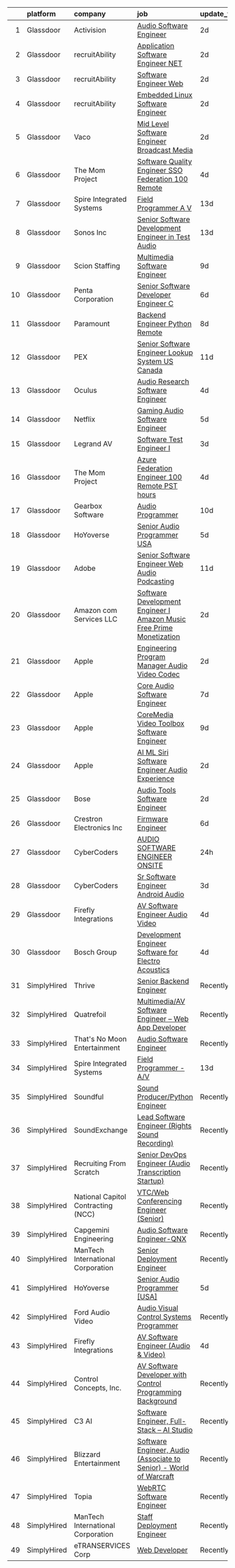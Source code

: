 

|    | platform    | company                            | job                                                                                                                                                                                                                                                                                                                                                                                                                                                                                                                                                                                                                                                                                                                                                                                                                                                                                                                                                                                                                                                                                                                                                                                                                                                                                                                                                                                                 | update_time   | location                  |
|---:|:------------|:-----------------------------------|:----------------------------------------------------------------------------------------------------------------------------------------------------------------------------------------------------------------------------------------------------------------------------------------------------------------------------------------------------------------------------------------------------------------------------------------------------------------------------------------------------------------------------------------------------------------------------------------------------------------------------------------------------------------------------------------------------------------------------------------------------------------------------------------------------------------------------------------------------------------------------------------------------------------------------------------------------------------------------------------------------------------------------------------------------------------------------------------------------------------------------------------------------------------------------------------------------------------------------------------------------------------------------------------------------------------------------------------------------------------------------------------------------|:--------------|:--------------------------|
|  1 | Glassdoor   | Activision                         | [Audio Software Engineer](https://www.glassdoor.com/partner/jobListing.htm?pos=130&ao=1136043&s=58&guid=000001823423cbadbf32daab98ce6d92&src=GD_JOB_AD&t=SR&vt=w&cs=1_9a2d0010&cb=1658732137909&jobListingId=1008022510668&jrtk=3-0-1g8q27j3vk27l801-1g8q27j4ejcbi800-8659bb60d04a5ae6-)                                                                                                                                                                                                                                                                                                                                                                                                                                                                                                                                                                                                                                                                                                                                                                                                                                                                                                                                                                                                                                                                                                            | 2d            | Santa Monica, CA          |
|  2 | Glassdoor   | recruitAbility                     | [Application Software Engineer  NET](https://www.glassdoor.com/partner/jobListing.htm?pos=114&ao=1110586&s=58&guid=000001823423cbadbf32daab98ce6d92&src=GD_JOB_AD&t=SR&vt=w&ea=1&cs=1_199d70d0&cb=1658732137908&jobListingId=1008023322898&cpc=9DC6E4D8324653EE&jrtk=3-0-1g8q27j3vk27l801-1g8q27j4ejcbi800-8a952371174cf094--6NYlbfkN0CGG9KWCDlpnNsyBDyIiP_Q0811kl3MMa1wmNp0I1WtkTaTZU1gJWaiKEGe9oYuZ3A7GjtYdh8KIHll-Oo3pS01iNYAuPkSGKSP6HbVhDgbmHIf_2l1InWCJB1qrP1JTABnGb0O_Gd8G5USbIXiFm9-nFuWUP0btPdhT3dYbSkUUTEUtRZBV0qxbyw7jkF8EDRgO6jPDiK92YZ1U06g-23VceQBz58A5dJeSuXe1OJUwbUvMvkxfcfclTenc8MOs9YyDXRXZTsaMxkhtZln1cPPtJsRgIIIv0MIdzUNju8lV9VL33xtjS05_zVVcRq20XTGheVksac1DAlsDE2UuH-a90JZ9R1oXLTuLHIBcje7iuUzM_3CHAHR1v0ARZDUclHdLkzom0XG8lmTwhbnIA4LcupZolPf02-D_lszVcpieUoptCZCsNCtp-xzZ2QHK8T29gyn6UXIRFRn5Gv2IWOmvvaFdR0iInjpgZnKKdkhokq--Pi4I5LBbcHM9r1v3_xnmBKBgBEaoA%3D%3D)                                                                                                                                                                                                                                                                                                                                                                                                                                                                                                           | 2d            | Anaheim, CA               |
|  3 | Glassdoor   | recruitAbility                     | [Software Engineer  Web](https://www.glassdoor.com/partner/jobListing.htm?pos=110&ao=1110586&s=58&guid=000001823423cbadbf32daab98ce6d92&src=GD_JOB_AD&t=SR&vt=w&ea=1&cs=1_e5967b96&cb=1658732137906&jobListingId=1008023322899&cpc=0FE1F5EA2BC84A01&jrtk=3-0-1g8q27j3vk27l801-1g8q27j4ejcbi800-e5075739556e5a70--6NYlbfkN0CGG9KWCDlpnNsyBDyIiP_Q0811kl3MMa1wmNp0I1WtkTaTZU1gJWaiKEGe9oYuZ3A7GjtYdh8KIIsXbuU3RVOKPqiqC6fxMjbF20ym57zFG4D8ARQlbIfJ40BNf9OsnyFEI-35cVANi_WAT3RKZZg3S5TM2JUHaHMzxS8tuxRlnMCecx5gGtUhDGpgj0_-0HQ-ay3V9_LIyTdQRuTOBgQHx6x0BFa1Y0nceA2zJJEJsaFs0vJHFsifAjH6x1oNc3XYY5k4wu_ubh9pm1JAiv9WeB07ejq5irNo_i4knp6EKziz82Hooslr2qH6Yh2DdnYGNQqPlKOkWmgkVuA66EcXSCXgcCw1xGxdWGlnnFL9yUu9beA08Dj7Eh-dOcAYNcGDoewGONgUjYVG6qiy1GssM1PJRp4wiDNaWbNHbhmLa2VW9s1tDF2VOviAxtMzYux7Ev3lFsCJW-BOX4Wz2EzodJ5rXeMdnPV5opjMryTzcKQnFVXZ7_oQ6qJAXspqlBhyBPtIm61FYQ%3D%3D)                                                                                                                                                                                                                                                                                                                                                                                                                                                                                                                       | 2d            | Anaheim, CA               |
|  4 | Glassdoor   | recruitAbility                     | [Embedded Linux Software Engineer](https://www.glassdoor.com/partner/jobListing.htm?pos=111&ao=1110586&s=58&guid=000001823423cbadbf32daab98ce6d92&src=GD_JOB_AD&t=SR&vt=w&ea=1&cs=1_a22f4907&cb=1658732137906&jobListingId=1008023322910&cpc=DE56C24FF6DEC286&jrtk=3-0-1g8q27j3vk27l801-1g8q27j4ejcbi800-aa6f5b4768ee456b--6NYlbfkN0CGG9KWCDlpnNsyBDyIiP_Q0811kl3MMa1wmNp0I1WtkTaTZU1gJWaiKEGe9oYuZ3A7GjtYdh8KILjj-aZSDpceJltIwPR76yfk5e8RGx6LSaXWg1riHVGiM_PeA_1g1qhZ0AyYkwXm5vCGNvkAhBz46qtajKTXdFoX4FOxKkTnUWHs9ZCGS14JUr_s58GrUxab0BpAATXZNKuoY_MUJfcR43aeBu-sd5Mck2TsqktlxPaW1_SsBbD3BbpZaoxqlegTkJ1J6v7qSPlAA8NvXUkGfKRvI01uik8lHi5G1SjnG98c83srGYZ78CIhJNY3pBv_7Gcpn8PTMvse6jyPgBF-h_hRITr032ej6mQzyU2kcQb1mzhqv1vcFF5nkwqI55xsYlI8Jd10URYnoOCJHKD-FzQRtfLxvPI4WbvFEEAp7Mvc5vu4ZKqja9PM3wpPqmaCjOoMBGu0bCCcELKrGXXDRqxAwGloiFGJqVkzXfCIbZo9nYkfDfJuMjDxsOzYi85kq_0_0B5Org%3D%3D)                                                                                                                                                                                                                                                                                                                                                                                                                                                                                                             | 2d            | Anaheim, CA               |
|  5 | Glassdoor   | Vaco                               | [Mid Level Software Engineer   Broadcast Media](https://www.glassdoor.com/partner/jobListing.htm?pos=109&ao=1110586&s=58&guid=000001823423cbadbf32daab98ce6d92&src=GD_JOB_AD&t=SR&vt=w&ea=1&cs=1_bf2aa6e9&cb=1658732137905&jobListingId=1008023491914&cpc=155EB9D5185558AF&jrtk=3-0-1g8q27j3vk27l801-1g8q27j4ejcbi800-2c1164aedf14680d--6NYlbfkN0D_sybMACCpf9B-677oK5j6rPldVB6BlrVvFjO_o-GJZbzuF-qh4PxErFUqfUsv_6uq3yj-33fVAxdJpDEnhEj4Go-dQXG2i_nhdrozdxOLclYIRSSSNJiq9UBc2R3iAXgSLoloWxVkJR526trhTG__PWL5HPc0h23cLdACsLcDpz6wkqU4u1lorsS3YI19Q1FkMZTcfw7_HAQqFlw_5WFMxv-q97dXG8nfafzwOOnl2Qph8U-cFof7ED3lZHmomZqdSiahLZatrW4Q1oApN-LS7Cy57hY3F01zBoDJa-fbW26JjnnavHWpB8NQbHbMmbxvexbfUSxhnjeNzuIu9mICTLvABOwxTcamzqpY1KT_fQ2JchnHRLFC66yATHRaq62ijakLuKBlDD97TCB4IVbRzSlqVVgW1CaZtlwoEwdMHKCJIIFSHtews3NyLp0er8zpn6hpEyFh2o0LsSIUg1PcUx0wQ5X07CwCnWJj6YYMKbn3IXEnaNOrP2ENff-jnPn0M_zXXehJ8fdjHFHwYecW-sR1DFLLz8lz3A1mlQTNfQ%3D%3D)                                                                                                                                                                                                                                                                                                                                                                                                                                                                | 2d            | Raleigh, NC               |
|  6 | Glassdoor   | The Mom Project                    | [Software Quality Engineer   SSO Federation  100  Remote ](https://www.glassdoor.com/partner/jobListing.htm?pos=103&ao=1110586&s=58&guid=000001823423cbadbf32daab98ce6d92&src=GD_JOB_AD&t=SR&vt=w&cs=1_6a54ea70&cb=1658732137904&jobListingId=1008018551507&cpc=1FDE87803EF93CD3&jrtk=3-0-1g8q27j3vk27l801-1g8q27j4ejcbi800-3e1a87dcc98443d2--6NYlbfkN0BDp_epf89aHDQhKpPegNJQ_ldQpEFZQsM9OcONMGxWx6pU56EKHF58QjVdAUvn2gWVmvAd_inPnR9euSddigS-rwhZy0h3k1uwNYB1ePWSzOShO60VWM08rFIE3U4lP4vnIxQ6nlFF69Y-VIcQZh3d3xw-DgyD_6ZfJMlInQX44cLSPcIBwGQpusW9O-DhVIpYVvlG8SL7dkhDfB5T4JQdGLqVPw8DO3xxLtwLVkkX0Qf3u48Fql15W-c3HUNji9VsUxRpomnoKA2_bJXh7z6MycSMXh0zHdYDfyp_08Eqls6SI2U0rZIdZpAULZXN2uC7mpb2GmQFN0r0dOgKbC_aOyrVGUT9wVqDi8J4UsvXfXxuYOzKBCMGljuI-qkp3pBJ5gua7MjjWFeXV2YWnFPawtct1RAymUWYy2pweg4b5C7ykgQT2XbuCnsSPaty3NJRZmYaSvom242qvnTEGePHKDURh8631i7zUYfO-bWP1CvCnzny9L19RGhS5Bb3ZvZpGB7DQVQM3X3mXpwYX47xHR_fhfpy4yIr6plxv4Q8wkQNPwoVCWkpw-AudQh_8ux81p3HSRhbow%3D%3D)                                                                                                                                                                                                                                                                                                                                                                                                                          | 4d            | Remote                    |
|  7 | Glassdoor   | Spire Integrated Systems           | [Field Programmer   A V](https://www.glassdoor.com/partner/jobListing.htm?pos=102&ao=1110586&s=58&guid=000001823423cbadbf32daab98ce6d92&src=GD_JOB_AD&t=SR&vt=w&ea=1&cs=1_4f8d3ef8&cb=1658732137904&jobListingId=1007997639031&cpc=81AAE51C33FDE227&jrtk=3-0-1g8q27j3vk27l801-1g8q27j4ejcbi800-2397039f547f99e3--6NYlbfkN0CH4aig5Ztd-45FrZS1-WrZIx-owN4hI8D535o7deO_foMxi14zJY8Dl-iXBCi5-CM3w5g23qmJ-ktnjVnjuJBzx-cKeSf6eZw6woDE2hx1_Mnp2EQThVDPCgzoriW_Y-7NSX1ENEAuKAC6sQfhAm68rLxz6MK62uRJ3e5-n5roEiDcmNLtAaNDOdVKuc-mHKpevuRYOUHhbc_sVWZPc30N5Qr-789hsjdJZHDQL6jamQQski9XjPS1MmhcILGfuIbOyXe3jTR4fhWxJ9MWikEfaq1m7e3gPGLJ-jOOG4vK7jaPrw_c8kSarvppGiKDwDU19eLzlSN1nlz5O4i5JyhSZflyT8HhH6lsh3APBAuzhhk7g1LcaxKfTdXVjQAbcuQeDwz7KNcIGuQIuvQLqr2s-lUeUxW3YOTsXp3Io1LJ3APd0amM25-MgQf5xEk-j6aR41LIj1g9VmWONHw9kWCbFDWlGgWrof4nKWoPVzy_-VgmhSoO-ti20ajC_D2WtWBakEvYXUqX_Q%3D%3D)                                                                                                                                                                                                                                                                                                                                                                                                                                                                                                                       | 13d           | Troy, MI                  |
|  8 | Glassdoor   | Sonos  Inc                         | [Senior Software Development Engineer in Test  Audio](https://www.glassdoor.com/partner/jobListing.htm?pos=128&ao=1136043&s=58&guid=000001823423cbadbf32daab98ce6d92&src=GD_JOB_AD&t=SR&vt=w&cs=1_75687b73&cb=1658732137909&jobListingId=1007998832395&jrtk=3-0-1g8q27j3vk27l801-1g8q27j4ejcbi800-caf06fc64295be09-)                                                                                                                                                                                                                                                                                                                                                                                                                                                                                                                                                                                                                                                                                                                                                                                                                                                                                                                                                                                                                                                                                | 13d           | Boston, MA                |
|  9 | Glassdoor   | Scion Staffing                     | [Multimedia Software Engineer](https://www.glassdoor.com/partner/jobListing.htm?pos=113&ao=1110586&s=58&guid=000001823423cbadbf32daab98ce6d92&src=GD_JOB_AD&t=SR&vt=w&ea=1&cs=1_feacc390&cb=1658732137907&jobListingId=1008008577735&cpc=FAE5E775D180B2FB&jrtk=3-0-1g8q27j3vk27l801-1g8q27j4ejcbi800-86843f5f6ef372c1--6NYlbfkN0AxNjU9wWOnkzYrjpAN9mGGJnqCtvXlnsxswceXA4p8arctmlbenC8IxdF6uPF1Mr83u4JysOfJ9jXAqcnIyixLc8sR0avTryqxqhsjIuS_un4kaGkiHc7oTRCi6_p0ngKXsuD1TtQf061AssfLmW1cSOet3uXlgmtmcBNsC50wWFHvEK6xQpPKJL7TpXt_vR6oRJ47juktzUi2H0Uln46pGls7niHeRYeh7CdnG0_GxckIo39MtZ9cfCT6KrYv8b1dBH5dipBsTLgDr_dYvELQRABW5U8pgglDtaVmOsEMjC3Ljjww9ggrMDfzsj8GZ0qp5hE8WpxgHvqanqO01NfKA1kR7J6u0Vztq1eGJRxQt40Dl1ALkLnW-45ywLc7W0_NCAkBt4PVvVhP3dD4fr8rTW0eQ7nlN7yAM8uA3XTssO9-L1e0naTRFw2Tof0fWMkz4RwKt0ynjagfASmv1py0uI-vQZITD9oclwIifcvBYPTKQzWpjahxgqHjY0PYXZCKd95hh2Rv97CLk4WtBNXe)                                                                                                                                                                                                                                                                                                                                                                                                                                                                                                             | 9d            | Redmond, WA               |
| 10 | Glassdoor   | Penta Corporation                  | [Senior Software Developer   Engineer   C  ](https://www.glassdoor.com/partner/jobListing.htm?pos=118&ao=1136043&s=58&guid=000001823423cbadbf32daab98ce6d92&src=GD_JOB_AD&t=SR&vt=w&ea=1&cs=1_7057615a&cb=1658732137908&jobListingId=1008012139422&jrtk=3-0-1g8q27j3vk27l801-1g8q27j4ejcbi800-d2b6598b37c4349b-)                                                                                                                                                                                                                                                                                                                                                                                                                                                                                                                                                                                                                                                                                                                                                                                                                                                                                                                                                                                                                                                                                    | 6d            | New Orleans, LA           |
| 11 | Glassdoor   | Paramount                          | [Backend Engineer   Python  Remote ](https://www.glassdoor.com/partner/jobListing.htm?pos=121&ao=1136043&s=58&guid=000001823423cbadbf32daab98ce6d92&src=GD_JOB_AD&t=SR&vt=w&cs=1_8fd2c274&cb=1658732137909&jobListingId=1008009866952&jrtk=3-0-1g8q27j3vk27l801-1g8q27j4ejcbi800-bc754100c4c9abf7-)                                                                                                                                                                                                                                                                                                                                                                                                                                                                                                                                                                                                                                                                                                                                                                                                                                                                                                                                                                                                                                                                                                 | 8d            | New York, NY              |
| 12 | Glassdoor   | PEX                                | [Senior Software Engineer   Lookup System  US  Canada ](https://www.glassdoor.com/partner/jobListing.htm?pos=119&ao=1136043&s=58&guid=000001823423cbadbf32daab98ce6d92&src=GD_JOB_AD&t=SR&vt=w&cs=1_57522d88&cb=1658732137909&jobListingId=1008002579764&jrtk=3-0-1g8q27j3vk27l801-1g8q27j4ejcbi800-c509ac628109f22c-)                                                                                                                                                                                                                                                                                                                                                                                                                                                                                                                                                                                                                                                                                                                                                                                                                                                                                                                                                                                                                                                                              | 11d           | Remote                    |
| 13 | Glassdoor   | Oculus                             | [Audio Research Software Engineer](https://www.glassdoor.com/partner/jobListing.htm?pos=120&ao=1136043&s=58&guid=000001823423cbadbf32daab98ce6d92&src=GD_JOB_AD&t=SR&vt=w&cs=1_43327a13&cb=1658732137909&jobListingId=1008017393220&jrtk=3-0-1g8q27j3vk27l801-1g8q27j4ejcbi800-6725b1efade4b900-)                                                                                                                                                                                                                                                                                                                                                                                                                                                                                                                                                                                                                                                                                                                                                                                                                                                                                                                                                                                                                                                                                                   | 4d            | Seattle, WA               |
| 14 | Glassdoor   | Netflix                            | [Gaming Audio Software Engineer](https://www.glassdoor.com/partner/jobListing.htm?pos=116&ao=1136043&s=58&guid=000001823423cbadbf32daab98ce6d92&src=GD_JOB_AD&t=SR&vt=w&cs=1_b80d828a&cb=1658732137908&jobListingId=1008015997451&jrtk=3-0-1g8q27j3vk27l801-1g8q27j4ejcbi800-f56fa1ba437b8b5b-)                                                                                                                                                                                                                                                                                                                                                                                                                                                                                                                                                                                                                                                                                                                                                                                                                                                                                                                                                                                                                                                                                                     | 5d            | Remote                    |
| 15 | Glassdoor   | Legrand AV                         | [Software Test Engineer I](https://www.glassdoor.com/partner/jobListing.htm?pos=117&ao=1136043&s=58&guid=000001823423cbadbf32daab98ce6d92&src=GD_JOB_AD&t=SR&vt=w&cs=1_218728eb&cb=1658732137908&jobListingId=1008020063938&jrtk=3-0-1g8q27j3vk27l801-1g8q27j4ejcbi800-0d8343df0ec0aa3a-)                                                                                                                                                                                                                                                                                                                                                                                                                                                                                                                                                                                                                                                                                                                                                                                                                                                                                                                                                                                                                                                                                                           | 3d            | United States             |
| 16 | Glassdoor   | The Mom Project                    | [Azure Federation Engineer  100  Remote  PST hours ](https://www.glassdoor.com/partner/jobListing.htm?pos=108&ao=1110586&s=58&guid=000001823423cbadbf32daab98ce6d92&src=GD_JOB_AD&t=SR&vt=w&cs=1_09ec53a6&cb=1658732137905&jobListingId=1008018551550&cpc=56C4EA4A1A191A49&jrtk=3-0-1g8q27j3vk27l801-1g8q27j4ejcbi800-dc1b835558c53ab4--6NYlbfkN0BDp_epf89aHDQhKpPegNJQ_ldQpEFZQsM9OcONMGxWx6pU56EKHF58QjVdAUvn2gWVmvAd_inPnavJ0bVsH-kOUhtfeaiiWnfEkkNGQnNDedJUM2yoGCcoy_fT76vHmBA4pusH6HeHidQSpJPEvFPERgE8T-oEVjc-JVNiEzXXG7cjIqstu1zSY68PunLaErbVvV-ru-CsqWnaHJIjKifvqBtkQeo5TUagkIt8Qp89VY4ekVSofiHEY0g5_zeBolVcCD0DKyBznC1yfqUQnY8V_XZXYk8I0acgPJeffUJFItG4gJjSjcjCSwCDDdO7DhHAZQQ63tYfmneZvYnmwmhajpSrzf55if2DiwAwMgef3glLtPJ4waKd3Rr_rWn1gfMEIqj8zC3AGpWp_gerba3caxCZDZ71VZmpwyFpBUfIqwvgJtKd3Ao1S97UBEjKEkR-955qmqq7v8akGU_M6Ug5Ovj166mdhvwf70HiOPXF9BSvbL5M88D_HUu9NOkP4t5mdVlgBcjIShs2aGMR8I8Rjex8gAcmBVQTCM8K24aSZOTCdCNt1MV5oq_sVrA8UUFzj6eUB7XTTg%3D%3D)                                                                                                                                                                                                                                                                                                                                                                                                                                | 4d            | Remote                    |
| 17 | Glassdoor   | Gearbox Software                   | [Audio Programmer](https://www.glassdoor.com/partner/jobListing.htm?pos=124&ao=1136043&s=58&guid=000001823423cbadbf32daab98ce6d92&src=GD_JOB_AD&t=SR&vt=w&ea=1&cs=1_3324f724&cb=1658732137909&jobListingId=1008004819041&jrtk=3-0-1g8q27j3vk27l801-1g8q27j4ejcbi800-0db689fb5b7447f5-)                                                                                                                                                                                                                                                                                                                                                                                                                                                                                                                                                                                                                                                                                                                                                                                                                                                                                                                                                                                                                                                                                                              | 10d           | Frisco, TX                |
| 18 | Glassdoor   | HoYoverse                          | [Senior Audio Programmer  USA ](https://www.glassdoor.com/partner/jobListing.htm?pos=129&ao=1136043&s=58&guid=000001823423cbadbf32daab98ce6d92&src=GD_JOB_AD&t=SR&vt=w&ea=1&cs=1_f4b9f169&cb=1658732137909&jobListingId=1008016127424&jrtk=3-0-1g8q27j3vk27l801-1g8q27j4ejcbi800-99985eedadb6c43c-)                                                                                                                                                                                                                                                                                                                                                                                                                                                                                                                                                                                                                                                                                                                                                                                                                                                                                                                                                                                                                                                                                                 | 5d            | Los Angeles, CA           |
| 19 | Glassdoor   | Adobe                              | [Senior Software Engineer  Web   Audio   Podcasting ](https://www.glassdoor.com/partner/jobListing.htm?pos=127&ao=1136043&s=58&guid=000001823423cbadbf32daab98ce6d92&src=GD_JOB_AD&t=SR&vt=w&cs=1_d96cbc1d&cb=1658732137909&jobListingId=1008002518254&jrtk=3-0-1g8q27j3vk27l801-1g8q27j4ejcbi800-64add86b6b132821-)                                                                                                                                                                                                                                                                                                                                                                                                                                                                                                                                                                                                                                                                                                                                                                                                                                                                                                                                                                                                                                                                                | 11d           | New York, NY              |
| 20 | Glassdoor   | Amazon com Services LLC            | [Software Development Engineer I  Amazon Music Free   Prime Monetization](https://www.glassdoor.com/partner/jobListing.htm?pos=125&ao=1136043&s=58&guid=000001823423cbadbf32daab98ce6d92&src=GD_JOB_AD&t=SR&vt=w&cs=1_b3658d26&cb=1658732137909&jobListingId=1008023508726&jrtk=3-0-1g8q27j3vk27l801-1g8q27j4ejcbi800-160114cbca1f2e75-)                                                                                                                                                                                                                                                                                                                                                                                                                                                                                                                                                                                                                                                                                                                                                                                                                                                                                                                                                                                                                                                            | 2d            | San Francisco, CA         |
| 21 | Glassdoor   | Apple                              | [Engineering Program Manager   Audio  Video  Codec](https://www.glassdoor.com/partner/jobListing.htm?pos=104&ao=1110586&s=58&guid=000001823423cbadbf32daab98ce6d92&src=GD_JOB_AD&t=SR&vt=w&cs=1_daba306a&cb=1658732137904&jobListingId=1008022113387&cpc=654405A9B1E0A9F5&jrtk=3-0-1g8q27j3vk27l801-1g8q27j4ejcbi800-971a58e92b8283fe--6NYlbfkN0BvKrLyj5gPmtZO9T8euul8TCxuuKNOtzRJOomxnwSEodTz2Bc-sPZlADHp0xxmf8VvC_9n7__N-GBNTWFrNoRta5Vqzr78Tw-Rk5LTzpATs3WCUWuZYgJGwd0PuuSiO13ouRrSmkvapG3--HjY1XEHjTkF1vSIipamUnG7dLq1ERqNt2_jVTvr4-RZ6MtzlQj2NgXYDg8Xs2I8H0j-4e8EZ77mKs3BQS_Vg43LlGcIpcT6gLOCPc_xxnvh_HFY46NTREdd89u408lUsbI_80LrWbopkY7N4zmHUKuYA8K2J1py4CU3nRqdfYBABSHsHQHF8ypukIfZCtB_LOSeRETblmB9xArPDkWY8cuF7Lir92mpMM9GDg9T45PSvAifTVojsEKuBt3ObLdsy6gAQ83ZzEwVcqwr7oTChozFFpvHK6nqsNK5E04GaIgOEJkEn4HpV5HXBbUTll_X38JKiiyvpvSocujhGliOUN27T1KZPZBfHfWZQWZvwb5lOC680U5dYtlL0knorRpkwOZgKxBpKRJY2ppJXlWY4oDmDGr-q_rWZ6xd_KBqa9NtwQkkJkYUqN4o520r2IEf4ZNh1YIG6qEqLqLaBKvl_GQg_3RvNAQGIGQ32dlfZL59ZZ0jrQohpaOYHWs9jdMhGJFox5XQPJcFX_AI19Ik2S7QNxZ4r_0615LWQSN7uzvo46reXfj2f7n47y3Zj8Vjse9vuh6IUTOsD6sADvjX_tpYNXkiZUV_ljC8FlDXeHhX0OkWkfTttuOF4HMDJFWAYwxYPryeVVb2BP70SNU3hxmU41dTWn03KBtCRGvs_E4Ako4IOwDBygbYcNbmuJhxJDAVDUxI_Is6nFy2DrkZcAqr_2bM-HOaeP1QorDw1xr8ppJjMV6U1TPcIVOeduezeZwhpSHaFhh54N7oAmOlGsoV4bn-t8KV5V4DNikGqL1Cx9dnka3AQ_cxhI4q_SaIaLepXfrC_u6DYK24Ni4D_-qR6YykpQ%3D%3D) | 2d            | Austin, TX                |
| 22 | Glassdoor   | Apple                              | [Core Audio Software Engineer](https://www.glassdoor.com/partner/jobListing.htm?pos=106&ao=1110586&s=58&guid=000001823423cbadbf32daab98ce6d92&src=GD_JOB_AD&t=SR&vt=w&cs=1_99d91f91&cb=1658732137905&jobListingId=1008010117633&cpc=3BA4CE39D5B5DEF5&jrtk=3-0-1g8q27j3vk27l801-1g8q27j4ejcbi800-ced040b886f772b0--6NYlbfkN0BvKrLyj5gPmtZO9T8euul8TCxuuKNOtzRJOomxnwSEodTz2Bc-sPZl29JElYHfcoSRKsq68AVNiDcyVnK-LGYxcX0LBFdzR0aUDa4ZGNmWzNY0pY1aoSXDuA4k22fhhx50WxVe1GGX0knDpSWmYrI8apzLOaDvcxRqhxcxlaAWaSgaV07cZ1vNLFvHjFgun1C9EBwX-ss8OnvTRc_0vzifLttwB9_CJQtD4j0wjER9-FqWB9loy3qeTHvyN4aD2Wv8w1t5hc_uEIXydCu5j2oNShOmhP8LmSArDXOS9xk1BJnROcWYlpHB8wYH3aOzmvWhfdbkthE98MLheuCKV-a0eU0bRmZOucIo_Aig6CERsiF9FP8xNHuENTOYYRaRtYdl0bOQVd1lIRb0saJARAiK2tdXPNO0wQ_hj2Vw3pDz9wHwtfb0eptvd8c9lH1eRawTdiJbpEmHXgOt38fu5kRM9kKTmVxfX2R0ml2QnQIib9okeOhknIAw3tqftqOqJQxZpC3EryWFw_5ZG1iIeqI14262zAQIDExihYqGp1dql6nn7j3M99lN3yAvq3yY8A9u2PXxenobsgi84k5Y3FDSOyDgUYcvXocSvRe6S6Lo1_WaMRfqyo7ODipgd7mi47HgvmVRB3oHfYKhweWA8bX3aZvey0oB3ZOsQ7MXiDxiWECg4IYRubIfxIYIo-Jw7mSiI303VBtdPVv0JD-K1EBwK4tqldPJPIpcLeQliZWipnnWraDzwe2OecIGEp9jdHERYaHoI9iqA0ISE8l-ZYGjgYAJT6YdOWVrKpVhNJJRDnIryQdgxYJPwOd5vfpv4NH5D54nradkoOL4I9riARInX6vlE1s_otqFXhPX0cGR71W2_reCNprhWLyfxwnED0eb2M1QxzyuTEBhgp5pceFyzPVzxcOIg3KqFIMH_K8eRJ3S8VfcnCSWkwHXWmzWji6gIoePQoBMrA%3D%3D)                                                      | 7d            | Culver City, CA           |
| 23 | Glassdoor   | Apple                              | [CoreMedia Video Toolbox Software Engineer](https://www.glassdoor.com/partner/jobListing.htm?pos=107&ao=1110586&s=58&guid=000001823423cbadbf32daab98ce6d92&src=GD_JOB_AD&t=SR&vt=w&cs=1_3c29edee&cb=1658732137905&jobListingId=1008009138645&cpc=47CFDC01B3F81FAC&jrtk=3-0-1g8q27j3vk27l801-1g8q27j4ejcbi800-1f9cfe7e86b5b2a0--6NYlbfkN0BvKrLyj5gPmtZO9T8euul8TCxuuKNOtzRJOomxnwSEodTz2Bc-sPZlC5mDe-NOaJhD_Bkt0MftzV6HNkf3iH5C-gDV5Z6RmFNLmPBZAnWt4LqG2FsQJus6ufqmPnE6A0izbS0UuNxE5wCPoBM2bGBI9Kq0K8JSkf-6Pb_JmDENLu_65WKZlTkqIqmDbvLFpsbTnPw5c8zvVgfy0UZmIo0WUz6MvuyHP8i5kQgRc-nhOhbe2dfFu2oQSQmTMTIFfsOJB4BpyESQ835Qb4CH6oKX82OSFDQBnfXn1FGhQHudEV9HkqTVoLZxrL6uHfDwvAgCto7l3MWGUZwUl_eofia40uxpqofovFqZxJdFz3QqN4YKlvNTJ9IZgJhpBuPWPLiKYtW2MOxhjYLz0hNIILs7V74lE1qB8w3Ddy8GoMbIzoP7HL3cDsFOW1ulIffyJMJkubvMhly2Lkt6fYDx0PDCJh8FCJPhbyBye8PY56elsh6z-5olGXEnvK8idp4Q1yJo8vBAvuZ4HS1V7qkEl5mDXCnL9uZGWDiM5dNQMQaOLGUg-LfTdA6wpXPX093ddWSHKCp71fgtLTAyG5Js8xpSCG9l5f2dyrAchZXUodjzOrZKBZDT5OJlRV7VrGrN-dIvp-RqGWk1Y5G1M83X5PWYxEZhvkyPsIj1jJqPPFD_idwnMHo3kzV5Amj7nHNKC9T757OdkSXdVMQY_Vzvpxsj-o2ri5HMH5NSlpzLdqauWYnxYanE2K4LZ3Q0MmCVIXcvHLDugnN7s76k2ykvm7emlXAvU8SdnU34XIXwTISHPcr7QMaWmPPMgwjs4f0WJi9eMiN7lDiQOMhbmHl2G5sbCCudEiDJUjypaerVeY_5qj1KWKdr-Bq9xwyzw8Z0YYpCgcOWDMSJEesMU8BjfpXWUd2gFCWDGjKybUMfIDvqOWRPXisaZ1_h04ISAJy9PFKwK1H4zdKE7khXosc9vXpoefbGWn9UUFM%3D)                       | 9d            | San Diego, CA             |
| 24 | Glassdoor   | Apple                              | [AI ML   Siri Software Engineer  Audio Experience](https://www.glassdoor.com/partner/jobListing.htm?pos=105&ao=1110586&s=58&guid=000001823423cbadbf32daab98ce6d92&src=GD_JOB_AD&t=SR&vt=w&cs=1_9c465f7d&cb=1658732137905&jobListingId=1008024012027&cpc=F4EED0218A761C36&jrtk=3-0-1g8q27j3vk27l801-1g8q27j4ejcbi800-9010fb2009524642--6NYlbfkN0BvKrLyj5gPmtZO9T8euul8TCxuuKNOtzRJOomxnwSEodTz2Bc-sPZl1dBMH13w-jNXNONIP_H_BEVYxjYrkTZmqZxjUy-7kbpo_bS5bn0jthbTKhOjB1wQk0bNkvkR4kOia9RoL04MCf_tYbSpNXeZStOp91DXU8hBYL-6ssWQGZ59B_1XdgTKDz1EVZjNmb5Ejrwjl-lKAzxPH04YglF8_0UeOXZiZvIq8aEsFhsPlEc2aNKGCrtWP-h8iS80BN4JSkPs8ME_eU6se6c0eU_eJfoMBWBTPFrxODiqokdfN8b6F91KfH6YZrrsrMn3jZD6cbtkl4_XDRyroC88ySCHw5kTKqy71z-DlfLKnausl-ueUjRN5FUh7TGBwWI3xHYT7eVpaX6rAXMrG9SX7OSQw5wbi5wGWSF-YIY_gyApfmGani8bGuXrdAGA98IUIZluJTCQSjUnfW1ycnzNYpRJ1EtqL4H63ay08uoUJ2o1E80JD9wk9FN0-u8MZGZqQYuQELF3FLk0B1cOx-7MO8g1xa7nY2uv4GRkRZu68ncwOWkKcne5MSwnJcMIHDDDJq0-NBbWjl9a68h58NSMKl1FSRQQxNNDBhaezW9tFgONSRP5s3hAAPmNgcvqOWLSN4I5gij0JWNVl50FgrROFSICis98nkgTUfFODysyEYsiwK4bt7e-NJtI24vwTkbh3FPwW0qQ_zxs87j7qoVSH228Ng2dFphG5-9cY3PWX7aXDRyeZvmD4gJoNKlLOfJCtL-ocyfuKkf9uiSCf4k7gktWhm9JoCWfImCmRS4e_0Z75fJ15irgaE8ABw0C6lgp3SexQzavTvPTphkrmCYBgsVcnAJ1RdbEpwakHQUvepfpuj7zHedV-4bNGdo8Ichk6x2RoIggJkAgiRpgGBzO6tQgXsE7w8Ko1yDoN9EPtvXRmNZ95kznXPjVJABTQGpjilqq0t9LzBDJAito_QqJutntivpst4VwTdXsjLmZ8PE96g%3D%3D)  | 2d            | Seattle, WA               |
| 25 | Glassdoor   | Bose                               | [Audio Tools Software Engineer](https://www.glassdoor.com/partner/jobListing.htm?pos=122&ao=1136043&s=58&guid=000001823423cbadbf32daab98ce6d92&src=GD_JOB_AD&t=SR&vt=w&cs=1_c96e3206&cb=1658732137909&jobListingId=1008023325838&jrtk=3-0-1g8q27j3vk27l801-1g8q27j4ejcbi800-28a8ee5c65f161ae-)                                                                                                                                                                                                                                                                                                                                                                                                                                                                                                                                                                                                                                                                                                                                                                                                                                                                                                                                                                                                                                                                                                      | 2d            | Remote                    |
| 26 | Glassdoor   | Crestron Electronics Inc           | [Firmware Engineer](https://www.glassdoor.com/partner/jobListing.htm?pos=126&ao=1136043&s=58&guid=000001823423cbadbf32daab98ce6d92&src=GD_JOB_AD&t=SR&vt=w&cs=1_5b24008b&cb=1658732137909&jobListingId=1008013100826&jrtk=3-0-1g8q27j3vk27l801-1g8q27j4ejcbi800-a7e468b43761b07b-)                                                                                                                                                                                                                                                                                                                                                                                                                                                                                                                                                                                                                                                                                                                                                                                                                                                                                                                                                                                                                                                                                                                  | 6d            | Rockleigh, NJ             |
| 27 | Glassdoor   | CyberCoders                        | [AUDIO SOFTWARE ENGINEER   ONSITE](https://www.glassdoor.com/partner/jobListing.htm?pos=112&ao=1110586&s=58&guid=000001823423cbadbf32daab98ce6d92&src=GD_JOB_AD&t=SR&vt=w&ea=1&cs=1_59c26dee&cb=1658732137906&jobListingId=1008025415201&cpc=6FC5BA77C9A4CD78&jrtk=3-0-1g8q27j3vk27l801-1g8q27j4ejcbi800-3bd16286be0991e9--6NYlbfkN0CpFJQzrgRR8WqXWK1qKKEqALWJw739KlKqr2H-MSI4eoBlI4EFrmor2FYZMP3muM1jAE7yYqBMhYdFXvXCy_BVIV-ojIczkDvGmxEd1bzLkaCTOwAcx95WftiXyUBtt9ZJ7NIXQRdj_sJwyWhgzrQ5fMfDCSyCSmRcSixAN4OjYZ6Jfr7jwL1RcOhC3ZAF3TpXTsKoFaHCXCy7BingcDJfq9WUqdp0iUQ8qHi25mZm1h4ohPvNmACs8mb4-ylmUYZH5ejqPLXyh9mrRhMq2AZ6RUdU_oxH_zX_IVS_RRLYA_8qC4c3bS4L3dAyJYD83ObV3-CdhJoFE8tJUXtqT4I5uqml_JS2LR3vHzTNlggV0ScEwcSBQiuB_-FKFmO05aibc2Z28AcdnW9exHa0rjb48TS-vCzqbPi4Bku0w5CT1-Si4tH0UDhetJml5CHDyR9BWLTTwZWLCpWPXLr9ST7zemP6030gpdF5_hD9FL9d9z3ib0kBQ3sQxwjLEdwru9eW44I9zkoGd47BcwD7xNf8yU_Wus-672yGW01rsHSL1UUjmqkjhT1KXumd4i1q-O5krrsiPick1zfsmSZAX6514VKe4Xd4i2cz8ANmrMOpWsve1tAsYzfspFlngIxm1v194w3nKHZbm0u4Uu5TEykMNCLaXr-XtGfL9KxE4Vp7Aw-UcizDZWJU0FNOXr0WvclO5DWloKjFk6p8kMFZlS61XO1a0nA9xQ-u-CMRlM8oCKAQeqNop8Ce4_MWe2Mzt4tpOU5P_lCXg3hITNeKB0tWtDtgWzsTibFAp9Eu8a4ZnQ_6xWhwviajqeUaOzGyZCZkGbfi_qUcSe1zur3hwou4XzfaJ8dyn0I9i9aujTdscpdO-fKO2EG2uAPVlBAAXv1VRGL1WF5__dbARr4OVb-3mxU9NNp_-FwijH2vZ1Vjp11iiS84O6qI4a9FhbkA0H4bDjYcwIQ0XOfKcFDKonF8lFeKz51VJxl8sMXOKCo_w961-gHdbEZg)         | 24h           | San Jose, CA              |
| 28 | Glassdoor   | CyberCoders                        | [Sr  Software Engineer   Android Audio](https://www.glassdoor.com/partner/jobListing.htm?pos=115&ao=1110586&s=58&guid=000001823423cbadbf32daab98ce6d92&src=GD_JOB_AD&t=SR&vt=w&ea=1&cs=1_4c7bf601&cb=1658732137908&jobListingId=1008020841991&cpc=654405A9B1E0A9F5&jrtk=3-0-1g8q27j3vk27l801-1g8q27j4ejcbi800-1b9fbf3d2a596552--6NYlbfkN0CpFJQzrgRR8WqXWK1qKKEqALWJw739KlKqr2H-MSI4eoBlI4EFrmor2FYZMP3muM2vSDmKt-3o5sMor_8tmcBWPAuDmlVAyPgRLvTw_Q14t68KF1Mbsd9HzSp9NEaobDeQ6kIVyEU342HSpfexz1QI0_YeaxdxB4OXZssnde4yzL0MG8j0EncHzDuIz_C0iHaLjVBhuO2Zulikn51N8YMXVnQ6B2yHUmz6NsfLeOMPCjUnLeB-dfNJFEBlD25lcHxHMnDKND0dKXfr_16_-TW8dYffUaqDwhYWezxPr9QNuh6ph-Fcqfu2vDYjlh00l53hoQT8OC2GL7Waenw8drI96yhQP4E5HFFTKlVGTAJYfRuphq38looKLlR-AGQvWCsT-jQ-cu2RISrffXIXyUeJ6xRazvHfsAN2OIyfg3yWr4aMe2B0wklsHIgF1OOi-ZUw8nG8HOvZnZOluEL8F4VLCeGzpxKIQq0p4bqOHzMS8BZCBY6dk0kJU8WoJ4wIxGAig8KJPohxzhJWuxwc-368Y2cr8dKuvWlPuFQEG2p1wSyXxGGdod31OgXZ5ipW0SlxL00MkpQoux8YL9hg4uIyiuyfUP0vf8AvwR9tv_9-HwwZdkukNpJTcog5ZVDb4MqEkyNYkM7odUbSJ39cfuZmWVZfPO_8XDohi3WbxPBMcL-cPpxE1RGo-OdkKJuy0DfJ1Sybr5aO104wGZNHOnKHV9JeMub8TuQJ_AYQTUmE__M_ocDwZZ5_3qLs1tm-J1lwAZTXOjkFTxB041m5nOnxlBsaXgsETrgRNrzgh0OG-F3yxjYxxjbBwDl9tXuZJCVS8ASEakJwaT02prMQzuRqAc4lNT9DoQN0eedbvMga2T8fAKCeuQwtwnISj4vMI6You3-2wGyjthOLiPvk4GiOIJtm2QfsnYOOP7UyjAvVZzgVsBgsP6FDU55ul7qWBm_PdtRwIKFPT3b39nWQS_T6aysKtXTFx0I%3D)                      | 3d            | Encinitas, CA             |
| 29 | Glassdoor   | Firefly Integrations               | [AV Software Engineer  Audio   Video ](https://www.glassdoor.com/partner/jobListing.htm?pos=101&ao=1110586&s=58&guid=000001823423cbadbf32daab98ce6d92&src=GD_JOB_AD&t=SR&vt=w&ea=1&cs=1_6663a13b&cb=1658732137904&jobListingId=1008016810687&cpc=E14DE64FB992E50F&jrtk=3-0-1g8q27j3vk27l801-1g8q27j4ejcbi800-ede825354504ebea--6NYlbfkN0CJTHzbIAHSyXxiHmYK_TnQchCbzo3OrK2GLYjXk8bP1_eUBT7URC43d18oEHegYHL6LbXjiln6EQQhTRWsdOCMxpTXOOIJd-ft-zYjyaBTKfiqz6OafoxtmKDMYFh1B38HLHoVwoYXE1SZXhsSytJsWu0ZE3lBwF7-k3HlclxlX7e6qCLCO6Frt7NfenvtFhDaQ98ih2VygQ0RJ0fUeGaUiRnBf3KkRRdDvMzYPly4IQQ9Su9wuqd0riJ5YIGLWx8qR7_xijsZzGqy8Uhf3wKYINHAgmV9qRdDwR57jv5f3D8LMJVxhcSNNorLiYVtWSXccujmVDmOk_kdPHYH1LhFIE5XIFJ_BN12g_XS_4ji8fijxqp8PpKXnwLq_oPcIkGVpKB_o4Uhi0FGFYu3pxTdsWsIPse2UCsO4cE90CQZ_e8p1ygy7hRUMjDdChr1ApWY-tmiFGd6xDjfhLuveEDelHfv3B18_7EtZPiROyWMArjNgcWyZu5Wj47rl4-WrMZJSA5j8yHom5KfQnaBYHpT)                                                                                                                                                                                                                                                                                                                                                                                                                                                                                                     | 4d            | Middlebury, IN            |
| 30 | Glassdoor   | Bosch Group                        | [Development Engineer  Software for Electro Acoustics](https://www.glassdoor.com/partner/jobListing.htm?pos=123&ao=1136043&s=58&guid=000001823423cbadbf32daab98ce6d92&src=GD_JOB_AD&t=SR&vt=w&cs=1_277a0bff&cb=1658732137909&jobListingId=1008018898570&jrtk=3-0-1g8q27j3vk27l801-1g8q27j4ejcbi800-f418d82148d04c75-)                                                                                                                                                                                                                                                                                                                                                                                                                                                                                                                                                                                                                                                                                                                                                                                                                                                                                                                                                                                                                                                                               | 4d            | Burnsville, MN            |
| 31 | SimplyHired | Thrive                             | [Senior Backend Engineer](https://www.simplyhired.com/job/UwOwACfKs8pVCyI2X1G4POwqD_Q_tnTcUJk-lqPdpP1nkxPRWbBCUw?q=sound+developer)                                                                                                                                                                                                                                                                                                                                                                                                                                                                                                                                                                                                                                                                                                                                                                                                                                                                                                                                                                                                                                                                                                                                                                                                                                                                 | Recently      | New York, NY              |
| 32 | SimplyHired | Quatrefoil                         | [Multimedia/AV Software Engineer – Web App Developer](https://www.simplyhired.com/job/kmffIjRbPeD74AbRDggJ9fz06TNY3wzOBVpiWXKy8jmO6XntRvdKow?q=sound+developer)                                                                                                                                                                                                                                                                                                                                                                                                                                                                                                                                                                                                                                                                                                                                                                                                                                                                                                                                                                                                                                                                                                                                                                                                                                     | Recently      | Laurel, MD                |
| 33 | SimplyHired | That's No Moon Entertainment       | [Audio Software Engineer](https://www.simplyhired.com/job/PeHcY4nu4_AAV4ySAye_gbuB1HVyHY1ueTMtae_8GhH791BRHgMABQ?q=sound+developer)                                                                                                                                                                                                                                                                                                                                                                                                                                                                                                                                                                                                                                                                                                                                                                                                                                                                                                                                                                                                                                                                                                                                                                                                                                                                 | Recently      | Los Angeles, CA           |
| 34 | SimplyHired | Spire Integrated Systems           | [Field Programmer - A/V](https://www.simplyhired.com/job/YpXiIqhvPQrEkz1ixQSVqF-TYtRjC-1UTDn8qKPdKcdE_yxcDWBb6A?q=sound+developer)                                                                                                                                                                                                                                                                                                                                                                                                                                                                                                                                                                                                                                                                                                                                                                                                                                                                                                                                                                                                                                                                                                                                                                                                                                                                  | 13d           | Troy, MI                  |
| 35 | SimplyHired | Soundful                           | [Sound Producer/Python Engineer](https://www.simplyhired.com/job/fKwTfqRWVzhZJJT6yoybTUB5_pL76wxlddnu6kqy2_naoU7JVaHVBQ?q=sound+developer)                                                                                                                                                                                                                                                                                                                                                                                                                                                                                                                                                                                                                                                                                                                                                                                                                                                                                                                                                                                                                                                                                                                                                                                                                                                          | Recently      | Remote                    |
| 36 | SimplyHired | SoundExchange                      | [Lead Software Engineer (Rights Sound Recording)](https://www.simplyhired.com/job/KBBBLD-H6mlOMECC-yQIODn2UvKOLn7LCmyx49hPSQR_Fly9dm5uow?q=sound+developer)                                                                                                                                                                                                                                                                                                                                                                                                                                                                                                                                                                                                                                                                                                                                                                                                                                                                                                                                                                                                                                                                                                                                                                                                                                         | Recently      | Remote                    |
| 37 | SimplyHired | Recruiting From Scratch            | [Senior DevOps Engineer (Audio Transcription Startup)](https://www.simplyhired.com/job/2MgaVK1kmKSDryYVxNs7eVL8-SCNtFzpQsVP6gX3aS-jhAfkjEswyg?q=sound+developer)                                                                                                                                                                                                                                                                                                                                                                                                                                                                                                                                                                                                                                                                                                                                                                                                                                                                                                                                                                                                                                                                                                                                                                                                                                    | Recently      | Bozeman, MT +89 locations |
| 38 | SimplyHired | National Capitol Contracting (NCC) | [VTC/Web Conferencing Engineer (Senior)](https://www.simplyhired.com/job/ytexT0o1LgivG1g70mNFxMMu-SRGVv-ftt6x0BdhuBV3gA6qbdo8MQ?q=sound+developer)                                                                                                                                                                                                                                                                                                                                                                                                                                                                                                                                                                                                                                                                                                                                                                                                                                                                                                                                                                                                                                                                                                                                                                                                                                                  | Recently      | Washington, DC            |
| 39 | SimplyHired | Capgemini Engineering              | [Audio Software Engineer-QNX](https://www.simplyhired.com/job/PukCn5c0YkczLS9XEUe4tc5PCt4zU0TPuQdkBzKm3vRCDZIU_1rfkQ?q=sound+developer)                                                                                                                                                                                                                                                                                                                                                                                                                                                                                                                                                                                                                                                                                                                                                                                                                                                                                                                                                                                                                                                                                                                                                                                                                                                             | Recently      | Remote                    |
| 40 | SimplyHired | ManTech International Corporation  | [Senior Deployment Engineer](https://www.simplyhired.com/job/C0L7s8dKsJXUkS1bD_TyQFrNT4BDDiXiC8WVp6ZOF1PzFHz51SjQdg?q=sound+developer)                                                                                                                                                                                                                                                                                                                                                                                                                                                                                                                                                                                                                                                                                                                                                                                                                                                                                                                                                                                                                                                                                                                                                                                                                                                              | Recently      | Chantilly, VA             |
| 41 | SimplyHired | HoYoverse                          | [Senior Audio Programmer [USA]](https://www.simplyhired.com/job/bKZAJd4-TlJKNaek38xLVibCuP0HSO1sDuHyqDZoD4125X9te0IorA?q=sound+developer)                                                                                                                                                                                                                                                                                                                                                                                                                                                                                                                                                                                                                                                                                                                                                                                                                                                                                                                                                                                                                                                                                                                                                                                                                                                           | 5d            | Los Angeles, CA           |
| 42 | SimplyHired | Ford Audio Video                   | [Audio Visual Control Systems Programmer](https://www.simplyhired.com/job/BrOA_Mt8DXWi2cQlJcqDw-hVjVQKRbD9pNzykEarA1cK7nGKUefn0w?q=sound+developer)                                                                                                                                                                                                                                                                                                                                                                                                                                                                                                                                                                                                                                                                                                                                                                                                                                                                                                                                                                                                                                                                                                                                                                                                                                                 | Recently      | Denver, CO                |
| 43 | SimplyHired | Firefly Integrations               | [AV Software Engineer (Audio & Video)](https://www.simplyhired.com/job/H21sGvOcfz9_B2NPPZzRFe3MlXiiyOeETTTJKoxPpVDVydl3IWmP_Q?q=sound+developer)                                                                                                                                                                                                                                                                                                                                                                                                                                                                                                                                                                                                                                                                                                                                                                                                                                                                                                                                                                                                                                                                                                                                                                                                                                                    | 4d            | Middlebury, IN            |
| 44 | SimplyHired | Control Concepts, Inc.             | [AV Software Developer with Control Programming Background](https://www.simplyhired.com/job/zf3YnnJDNiC6b0ESIfX1wb6GR5YzneQS6hftmUv4-Y_toUSDhN2jMQ?q=sound+developer)                                                                                                                                                                                                                                                                                                                                                                                                                                                                                                                                                                                                                                                                                                                                                                                                                                                                                                                                                                                                                                                                                                                                                                                                                               | Recently      | Fairfield, NJ             |
| 45 | SimplyHired | C3 AI                              | [Software Engineer, Full-Stack – AI Studio](https://www.simplyhired.com/job/w7odw9CW6-rAmc3SKnqDraVx_S3e7H2b_nRzXhSlA9-otNeYfFDpSA?q=sound+developer)                                                                                                                                                                                                                                                                                                                                                                                                                                                                                                                                                                                                                                                                                                                                                                                                                                                                                                                                                                                                                                                                                                                                                                                                                                               | Recently      | Redwood City, CA          |
| 46 | SimplyHired | Blizzard Entertainment             | [Software Engineer, Audio (Associate to Senior) - World of Warcraft](https://www.simplyhired.com/job/odcnVPcL4QPACt7wzLJ3Ryp4adGbC-M3fWQGlTNGX7GyvAyEnceQ8w?q=sound+developer)                                                                                                                                                                                                                                                                                                                                                                                                                                                                                                                                                                                                                                                                                                                                                                                                                                                                                                                                                                                                                                                                                                                                                                                                                      | Recently      | Irvine, CA                |
| 47 | SimplyHired | Topia                              | [WebRTC Software Engineer](https://www.simplyhired.com/job/AUqwZt3325LWwKCv5q6LaQ2a-TSucHSYz9v4e7is2qjDF5-kbUFEmw?q=sound+developer)                                                                                                                                                                                                                                                                                                                                                                                                                                                                                                                                                                                                                                                                                                                                                                                                                                                                                                                                                                                                                                                                                                                                                                                                                                                                | Recently      | Remote                    |
| 48 | SimplyHired | ManTech International Corporation  | [Staff Deployment Engineer](https://www.simplyhired.com/job/yPDQ9_tPGp_8aufyeI2VJy4oOgwa1eZMATiJXNsYgtEmMWFMC5VaPQ?q=sound+developer)                                                                                                                                                                                                                                                                                                                                                                                                                                                                                                                                                                                                                                                                                                                                                                                                                                                                                                                                                                                                                                                                                                                                                                                                                                                               | Recently      | Patuxent River, MD        |
| 49 | SimplyHired | eTRANSERVICES Corp                 | [Web Developer](https://www.simplyhired.com/job/OVptqnYpwPMei4f882rxdrzmQvZTUH4kmiOQ-AawYJUWxluk6NmwiQ?q=sound+developer)                                                                                                                                                                                                                                                                                                                                                                                                                                                                                                                                                                                                                                                                                                                                                                                                                                                                                                                                                                                                                                                                                                                                                                                                                                                                           | Recently      | Remote +1 location        |